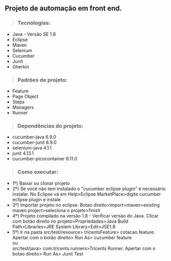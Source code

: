 ## Projeto de automação em front end.

>### Tecnologias:

- Java - Versão SE 1.8<br> 
- Eclipse<br>
- Maven<br>
- Selenium<br>
- Cucumber<br>
- Junit<br>
- Gherkin

>### Padrões de projeto:
- Feature<br>
- Page Object<br>
- Steps<br>
- Managers<br>
- Runner<br>

>### Dependências do projeto:
- cucumber-java 6.9.0<br>
- cucumber-junit 6.9.0<br>
- selenium-java 4.1.1<br>
- junit 4.13.1<br>
- cucumber-picocontainer 6.11.0<br>

>### Como executar:
- 1º) Baixar ou clonar projeto
- 2º) Se você não tem instalado o "cucumber eclipse plugin" é necessário instalar. No Eclipse vá em Help>Eclipse MarketPlace>digite cucumber eclipse plugin e instale 
- 3º) Importar projeto no eclipse: Botao direito>import>maven>existing maven project>seleciona o projeto>finish
- 4º) Projeto compilado na versão 1.8 - Verificar versão do Java. Clicar com botão direito no projeto>Propriedades>Java Build Path>Libraries>JRE System Library>Edit>JSE1.8
- 5º) Ir na pasta src/test/resource> tricentsFeature> cotacao.feature. Apertar com o botão direito> Run As> cucumber feature  
ou<br>   src/test/java> com.tricents.runners>Tricents Runner. Apertar com o botao direito> Run As> Junit Test
